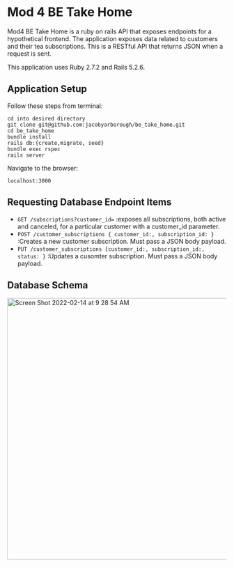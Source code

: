 # Mod 4 BE Take Home

Mod4 BE Take Home is a ruby on rails API that exposes endpoints for a hypothetical frontend. The application exposes data related to customers and their tea subscriptions. This is a RESTful API that returns JSON when a request is sent. 

This application uses Ruby 2.7.2 and Rails 5.2.6.

## Application Setup 

Follow these steps from terminal:
```
cd into desired directory
git clone git@github.com:jacobyarborough/be_take_home.git
cd be_take_home
bundle install
rails db:{create,migrate, seed}
bundle exec rspec
rails server
```

Navigate to the browser:
```
localhost:3000
```

## Requesting Database Endpoint Items

- `GET /subscriptions?customer_id=`  :exposes all subscriptions, both active and canceled, for a particular customer with a customer_id parameter.
- `POST /customer_subscriptions { customer_id:, subscription_id: }`  :Creates a new customer subscription. Must pass a JSON body payload.
- `PUT /customer_subscriptions {customer_id:, subscription_id:, status: }`  :Updates a cusomter subscription. Must pass a JSON body payload. 

## Database Schema

<img width="601" alt="Screen Shot 2022-02-14 at 9 28 54 AM" src="https://user-images.githubusercontent.com/81917337/153910131-dee749ad-32e3-47e4-b44b-c148c8d3a120.png">
